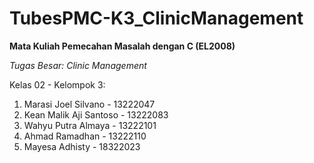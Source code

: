 # TubesPMC-K3_ClinicManagement
**Mata Kuliah Pemecahan Masalah dengan C (EL2008)**

_Tugas Besar: Clinic Management_

Kelas 02 - Kelompok 3:
1.  Marasi Joel Silvano - 13222047
2.  Kean Malik Aji Santoso - 13222083
3.  Wahyu Putra Almaya - 13222101
4.  Ahmad Ramadhan - 13222110
5.  Mayesa Adhisty - 18322023
